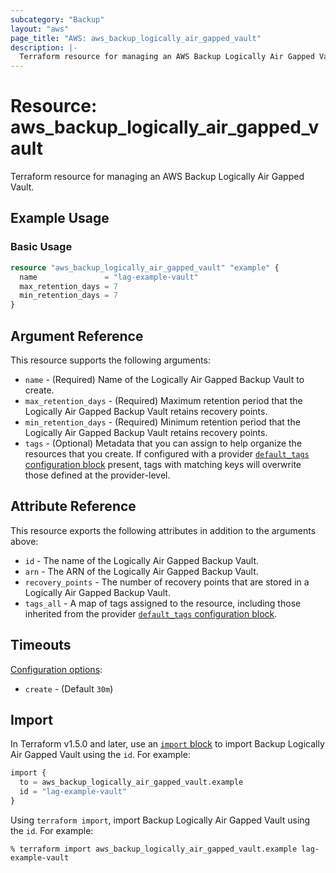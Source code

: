```yaml
---
subcategory: "Backup"
layout: "aws"
page_title: "AWS: aws_backup_logically_air_gapped_vault"
description: |-
  Terraform resource for managing an AWS Backup Logically Air Gapped Vault.
---
```


# Resource: aws_backup_logically_air_gapped_vault

Terraform resource for managing an AWS Backup Logically Air Gapped Vault.

## Example Usage

### Basic Usage

```terraform
resource "aws_backup_logically_air_gapped_vault" "example" {
  name               = "lag-example-vault"
  max_retention_days = 7
  min_retention_days = 7
}
```

## Argument Reference

This resource supports the following arguments:

* `name` - (Required) Name of the Logically Air Gapped Backup Vault to create.
* `max_retention_days` - (Required) Maximum retention period that the Logically Air Gapped Backup Vault retains recovery points.
* `min_retention_days` - (Required) Minimum retention period that the Logically Air Gapped Backup Vault retains recovery points.
* `tags` - (Optional) Metadata that you can assign to help organize the resources that you create. If configured with a provider [`default_tags` configuration block](https://registry.terraform.io/providers/hashicorp/aws/latest/docs#default_tags-configuration-block) present, tags with matching keys will overwrite those defined at the provider-level.

## Attribute Reference

This resource exports the following attributes in addition to the arguments above:

* `id` - The name of the Logically Air Gapped Backup Vault.
* `arn` - The ARN of the Logically Air Gapped Backup Vault.
* `recovery_points` - The number of recovery points that are stored in a Logically Air Gapped Backup Vault.
* `tags_all` - A map of tags assigned to the resource, including those inherited from the provider [`default_tags` configuration block](https://registry.terraform.io/providers/hashicorp/aws/latest/docs#default_tags-configuration-block).

## Timeouts

[Configuration options](https://developer.hashicorp.com/terraform/language/resources/syntax#operation-timeouts):

* `create` - (Default `30m`)

## Import

In Terraform v1.5.0 and later, use an [`import` block](https://developer.hashicorp.com/terraform/language/import) to import Backup Logically Air Gapped Vault using the `id`. For example:

```terraform
import {
  to = aws_backup_logically_air_gapped_vault.example
  id = "lag-example-vault"
}
```

Using `terraform import`, import Backup Logically Air Gapped Vault using the `id`. For example:

```console
% terraform import aws_backup_logically_air_gapped_vault.example lag-example-vault
```
